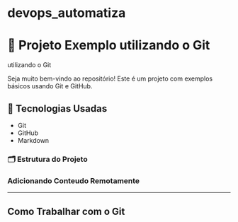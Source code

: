 # devops_automatiza

# 🚀 Projeto Exemplo utilizando o Git 

 utilizando o Git 

Seja muito bem-vindo ao repositório! Este é um projeto com exemplos básicos usando Git e GitHub. 

## 🔧 Tecnologias Usadas 
- Git 
- GitHub
- Markdown

### 🗂️ Estrutura do Projeto 


### Adicionando Conteudo Remotamente

---

## Como Trabalhar com o Git 

